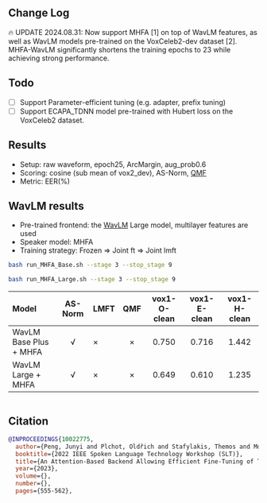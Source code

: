

## Change Log

🔥 UPDATE 2024.08.31: Now support MHFA [1] on top of WavLM features, as well as WavLM models pre-trained on the VoxCeleb2-dev dataset [2]. MHFA-WavLM significantly shortens the training epochs to 23 while achieving strong performance.

## Todo

- [ ] Support Parameter-efficient tuning (e.g. adapter, prefix tuning)
- [ ] Support ECAPA_TDNN model pre-trained with Hubert loss on the VoxCeleb2 dataset.

## Results

* Setup: raw waveform, epoch25, ArcMargin, aug_prob0.6
* Scoring: cosine (sub mean of vox2_dev), AS-Norm, [QMF](https://arxiv.org/pdf/2010.11255)
* Metric: EER(%)

## WavLM results

* Pre-trained frontend: the [WavLM](https://arxiv.org/abs/2110.13900) Large model, multilayer features are used
* Speaker model: MHFA
* Training strategy: Frozen => Joint ft => Joint lmft

```bash
bash run_MHFA_Base.sh --stage 3 --stop_stage 9

bash run_MHFA_Large.sh --stage 3 --stop_stage 9
```

| Model | AS-Norm | LMFT | QMF | vox1-O-clean | vox1-E-clean | vox1-H-clean |
|:------------------|:-------:|:---|:---:|:------------:|:------------:|:------------:|
| WavLM Base Plus + MHFA            | √ | × | × | 0.750 | 0.716 | 1.442 |
| WavLM Large + MHFA            | √ | × | × | 0.649 | 0.610 | 1.235 |


```

```

## Citation

```bibtex
@INPROCEEDINGS{10022775,
  author={Peng, Junyi and Plchot, Oldřich and Stafylakis, Themos and Mošner, Ladislav and Burget, Lukáš and Černocký, Jan},
  booktitle={2022 IEEE Spoken Language Technology Workshop (SLT)}, 
  title={An Attention-Based Backend Allowing Efficient Fine-Tuning of Transformer Models for Speaker Verification}, 
  year={2023},
  volume={},
  number={},
  pages={555-562},
```

```****

```
